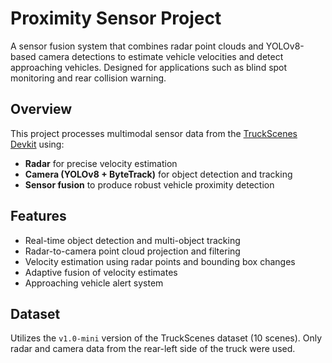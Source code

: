# Proximity Sensor Project

A sensor fusion system that combines radar point clouds and YOLOv8-based camera detections to estimate vehicle velocities and detect approaching vehicles. Designed for applications such as blind spot monitoring and rear collision warning.

## Overview

This project processes multimodal sensor data from the [TruckScenes Devkit](https://truckscenes.com/) using:

- **Radar** for precise velocity estimation
- **Camera (YOLOv8 + ByteTrack)** for object detection and tracking
- **Sensor fusion** to produce robust vehicle proximity detection

## Features

- Real-time object detection and multi-object tracking
- Radar-to-camera point cloud projection and filtering
- Velocity estimation using radar points and bounding box changes
- Adaptive fusion of velocity estimates
- Approaching vehicle alert system

## Dataset

Utilizes the `v1.0-mini` version of the TruckScenes dataset (10 scenes). Only radar and camera data from the rear-left side of the truck were used.
